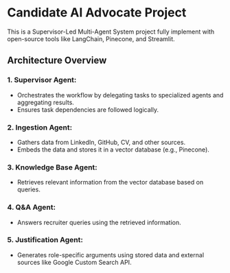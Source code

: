 # Candidate AI Advocate Project 

This is a Supervisor-Led Multi-Agent System project fully implement with 
open-source tools like LangChain, Pinecone, and Streamlit.


## Architecture Overview

### 1. Supervisor Agent:
   - Orchestrates the workflow by delegating tasks to specialized agents and aggregating results. 
   - Ensures task dependencies are followed logically.


### 2. Ingestion Agent:
   - Gathers data from LinkedIn, GitHub, CV, and other sources.
   - Embeds the data and stores it in a vector database (e.g., Pinecone).

### 3. Knowledge Base Agent:
   - Retrieves relevant information from the vector database based on queries.

### 4. Q&A Agent:
   - Answers recruiter queries using the retrieved information.

### 5. Justification Agent:
   - Generates role-specific arguments using stored data and external sources like Google Custom Search API.
